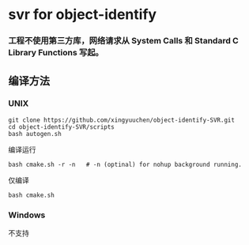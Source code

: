# svr for object-identify
### 工程不使用第三方库，网络请求从 System Calls 和 Standard C Library Functions 写起。
## 编译方法

### UNIX
```
git clone https://github.com/xingyuuchen/object-identify-SVR.git
cd object-identify-SVR/scripts
bash autogen.sh
```
编译运行
```
bash cmake.sh -r -n   # -n (optinal) for nohup background running.
```
仅编译
```
bash cmake.sh
```

### Windows
不支持
